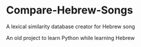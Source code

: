 # Compare-Hebrew-Songs
A lexical similarity database creator for Hebrew song

An old project to learn Python while learning Hebrew

